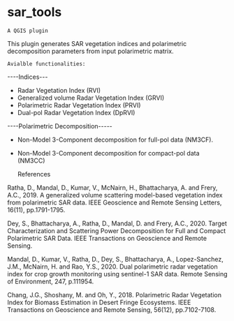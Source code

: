 # sar_tools

	A QGIS plugin
 This plugin generates SAR vegetation indices and polarimetric decomposition parameters from input polarimetric matrix. 

	Avialble functionalities:
	
  ----Indices---
  - Radar Vegetation Index (RVI)
  - Generalized volume Radar Vegetation Index (GRVI)
  - Polarimetric Radar Vegetation Index (PRVI)  
  - Dual-pol Radar Vegetation Index (DpRVI)


  ----Polarimetric Decomposition-----
  - Non-Model 3-Component decomposition for full-pol data (NM3CF).
  - Non-Model 3-Component decomposition for compact-pol data (NM3CC) 


	References
	
Ratha, D., Mandal, D., Kumar, V., McNairn, H., Bhattacharya, A. and Frery, A.C., 2019. A generalized volume scattering model-based vegetation index from polarimetric SAR data. IEEE Geoscience and Remote Sensing Letters, 16(11), pp.1791-1795.

Dey, S., Bhattacharya, A., Ratha, D., Mandal, D. and Frery, A.C., 2020. Target Characterization and Scattering Power Decomposition for Full and Compact Polarimetric SAR Data. IEEE Transactions on Geoscience and Remote Sensing.

Mandal, D., Kumar, V., Ratha, D., Dey, S., Bhattacharya, A., Lopez-Sanchez, J.M., McNairn, H. and Rao, Y.S., 2020. Dual polarimetric radar vegetation index for crop growth monitoring using sentinel-1 SAR data. Remote Sensing of Environment, 247, p.111954.

Chang, J.G., Shoshany, M. and Oh, Y., 2018. Polarimetric Radar Vegetation Index for Biomass Estimation in Desert Fringe Ecosystems. IEEE Transactions on Geoscience and Remote Sensing, 56(12), pp.7102-7108.
